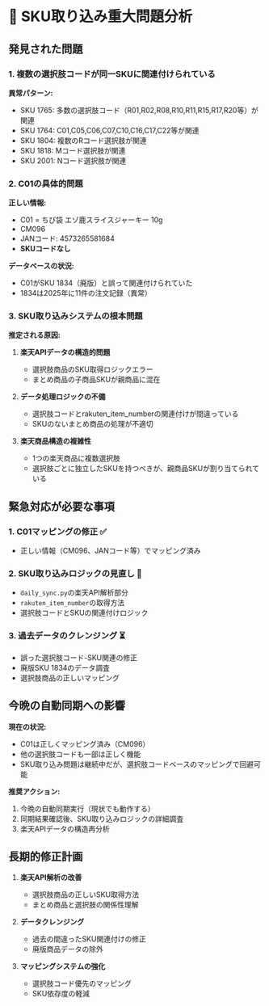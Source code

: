 # 🚨 SKU取り込み重大問題分析

## 発見された問題

### 1. 複数の選択肢コードが同一SKUに関連付けられている

**異常パターン:**
- SKU 1765: 多数の選択肢コード（R01,R02,R08,R10,R11,R15,R17,R20等）が関連
- SKU 1764: C01,C05,C06,C07,C10,C16,C17,C22等が関連  
- SKU 1804: 複数のRコード選択肢が関連
- SKU 1818: Mコード選択肢が関連
- SKU 2001: Nコード選択肢が関連

### 2. C01の具体的問題

**正しい情報:**
- C01 = ちび袋 エゾ鹿スライスジャーキー 10g
- CM096
- JANコード: 4573265581684
- **SKUコードなし**

**データベースの状況:**
- C01がSKU 1834（廃版）と誤って関連付けられていた
- 1834は2025年に11件の注文記録（異常）

### 3. SKU取り込みシステムの根本問題

**推定される原因:**
1. **楽天APIデータの構造的問題**
   - 選択肢商品のSKU取得ロジックエラー
   - まとめ商品の子商品SKUが親商品に混在

2. **データ処理ロジックの不備**
   - 選択肢コードとrakuten_item_numberの関連付けが間違っている
   - SKUのないまとめ商品の処理が不適切

3. **楽天商品構造の複雑性**
   - 1つの楽天商品に複数選択肢
   - 選択肢ごとに独立したSKUを持つべきが、親商品SKUが割り当てられている

## 緊急対応が必要な事項

### 1. C01マッピングの修正 ✅
- 正しい情報（CM096、JANコード等）でマッピング済み

### 2. SKU取り込みロジックの見直し 🔄
- `daily_sync.py`の楽天API解析部分
- `rakuten_item_number`の取得方法
- 選択肢コードとSKUの関連付けロジック

### 3. 過去データのクレンジング ⏳
- 誤った選択肢コード-SKU関連の修正
- 廃版SKU 1834のデータ調査
- 選択肢商品の正しいマッピング

## 今晩の自動同期への影響

**現在の状況:**
- C01は正しくマッピング済み（CM096）
- 他の選択肢コードも一部は正しく機能
- SKU取り込み問題は継続中だが、選択肢コードベースのマッピングで回避可能

**推奨アクション:**
1. 今晩の自動同期実行（現状でも動作する）
2. 同期結果確認後、SKU取り込みロジックの詳細調査
3. 楽天APIデータの構造再分析

## 長期的修正計画

1. **楽天API解析の改善**
   - 選択肢商品の正しいSKU取得方法
   - まとめ商品と選択肢の関係性理解

2. **データクレンジング**
   - 過去の間違ったSKU関連付けの修正
   - 廃版商品データの除外

3. **マッピングシステムの強化**
   - 選択肢コード優先のマッピング
   - SKU依存度の軽減